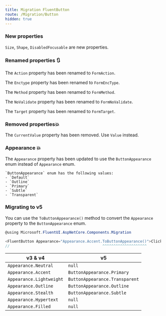 ```yaml
---
title: Migration FluentButton
route: /Migration/Button
hidden: true
---
```


### New properties
  `Size`,  `Shape`, `DisabledFocusable` are new properties.

### Renamed properties 🔃
  The `Action` property has been renamed to `FormAction`.
  
  The `Enctype` property has been renamed to `FormEncType`.
  
  The `Method` property has been renamed to `FormMethod`.
  
  The `NoValidate` property has been renamed to `FormNoValidate`.
  
  The `Target` property has been renamed to `FormTarget`.

### Removed properties💥
  The `CurrentValue` property has been removed. Use `Value` instead.

### Appearance 💥
  The `Appearance` property has been updated to use the `ButtonAppearance` enum
    instead of `Appearance` enum.

    `ButtonAppearance` enum has the following values:
    - `Default`
    - `Outline`
    - `Primary`
    - `Subtle`
    - `Transparent`

### Migrating to v5

You can use the `ToButtonAppearance()` method to convert the `Appearance` property to the `ButtonAppearance` enum.
```csharp	
@using Microsoft.FluentUI.AspNetCore.Components.Migration

<FluentButton Appearance="Appearance.Accent.ToButtonAppearance()">Click</FluentButton>
//                                          ^^^^^^^^^^^^^^^^^^^^
```


|v3 & v4|v5|
|-----|-----|
|`Appearance.Neutral`    |`null`|
|`Appearance.Accent`     |`ButtonAppearance.Primary`|
|`Appearance.Lightweight`|`ButtonAppearance.Transparent`|
|`Appearance.Outline`    |`ButtonAppearance.Outline`|
|`Appearance.Stealth`    |`ButtonAppearance.Subtle`|
|`Appearance.Hypertext`  |`null`|
|`Appearance.Filled`     |`null`|
